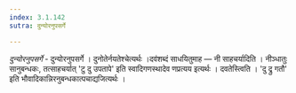 ```yaml
---
index: 3.1.142
sutra: दुन्योरनुपसर्गे

---
```

_दुन्योरनुपसर्गे_ - दुन्योरनुपसर्गे । दुनोतेर्नयतेश्चेत्यर्थः ।दव॑शब्दं साधयितुमाह —  नी साहचर्यादिति । नीञ्धातुः सानुबन्धकः, तत्साहचर्यात् 'टु दु उपतापे' इति स्वादिगणस्थादेव णप्रत्यय इत्यर्थः । दवतेस्त्विति । 'दु द्रु गतौ' इति भौवादिकान्निरनुबन्धकात्पचाद्यजित्यर्थः ।